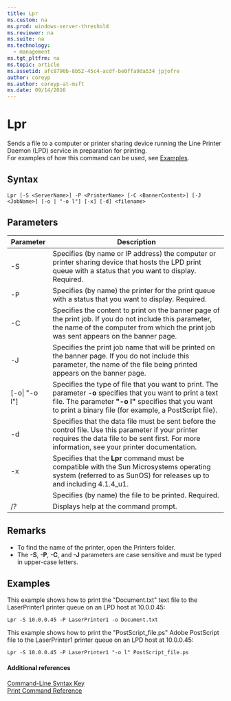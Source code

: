 ```yaml
---
title: Lpr
ms.custom: na
ms.prod: windows-server-threshold
ms.reviewer: na
ms.suite: na
ms.technology: 
  - management
ms.tgt_pltfrm: na
ms.topic: article
ms.assetid: afc8790b-8b52-45c4-acdf-be0ffa9da534 jpjofre
author: coreyp
ms.author: coreyp-at-msft
ms.date: 09/14/2016
---
```

# Lpr
Sends a file to a computer or printer sharing device running the Line Printer Daemon (LPD) service in preparation for printing.  
For examples of how this command can be used, see [Examples](#BKMK_examples).  
## Syntax  
```  
Lpr [-S <ServerName>] -P <PrinterName> [-C <BannerContent>] [-J <JobName>] [-o | "-o l"] [-x] [-d] <filename>  
```  
## Parameters  
|Parameter|Description|  
|-------------|---------------|  
|-S <ServerName>|Specifies (by name or IP address) the computer or printer sharing device that hosts the LPD print queue with a status that you want to display. Required.|  
|-P <PrinterName>|Specifies (by name) the printer for the print queue with a status that you want to display. Required.|  
|-C <BannerContent>|Specifies the content to print on the banner page of the print job. If you do not include this parameter, the name of the computer from which the print job was sent appears on the banner page.|  
|-J <JobName>|Specifies the print job name that will be printed on the banner page. If you do not include this parameter, the name of the file being printed appears on the banner page.|  
|[-o&#124; "-o l"]|Specifies the type of file that you want to print. The parameter **-o** specifies that you want to print a text file. The parameter **"-o l"** specifies that you want to print a binary file (for example, a PostScript file).|  
|-d|Specifies that the data file must be sent before the control file. Use this parameter if your printer requires the data file to be sent first. For more information, see your printer documentation.|  
|-x|Specifies that the **Lpr** command must be compatible with the Sun Microsystems operating system (referred to as SunOS) for releases up to and including 4.1.4_u1.|  
|<FileName>|Specifies (by name) the file to be printed. Required.|  
|/?|Displays help at the command prompt.|  
## Remarks  
-   To find the name of the printer, open the Printers folder.  
-   The **-S**, **-P**, **-C**, and **-J** parameters are case sensitive and must be typed in upper-case letters.  
## <a name="BKMK_examples"></a>Examples  
This example shows how to print the "Document.txt" text file to the LaserPrinter1 printer queue on an LPD host at 10.0.0.45:  
```  
Lpr -S 10.0.0.45 -P LaserPrinter1 -o Document.txt  
```  
This example shows how to print the "PostScript_file.ps" Adobe PostScript file to the LaserPrinter1 printer queue on an LPD host at 10.0.0.45:  
```  
Lpr -S 10.0.0.45 -P LaserPrinter1 "-o l" PostScript_file.ps  
```  
#### Additional references  
[Command-Line Syntax Key](Command-Line-Syntax-Key.md)  
[Print Command Reference](Print-Command-Reference.md)  
